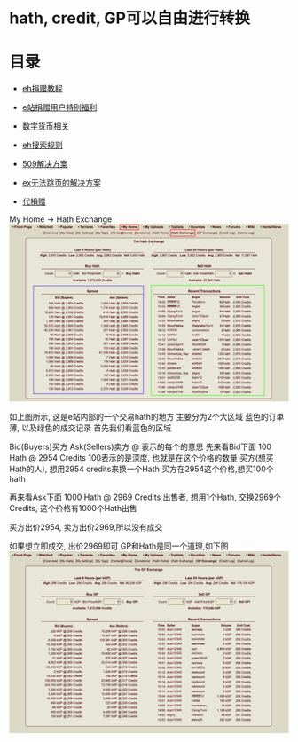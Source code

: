 # hath, credit, GP可以自由进行转换

# 目录

*  [eh捐赠教程](https://github.com/kk9448/ehDonate/blob/main/README.md)

*  [e站捐赠用户特别福利](https://github.com/kk9448/ehDonate/blob/main/eh捐赠用户特别福利.md)

*  [数字货币相关](https://crypto0xpanda.notion.site/513609bac67c4979ab2a5f7c9a49c57b?pvs=4)

*  [eh搜索规则](https://github.com/kk9448/ehDonate/blob/main/eh搜索规则.md)

*  [509解决方案](https://github.com/kk9448/ehDonate/blob/main/ban以及509解决方案.md)

*  [ex无法跳页的解决方案](https://github.com/kk9448/ehDonate/blob/main/ex无法跳页的解决方案.md)

*  [代捐赠](https://github.com/kk9448/ehDonate/blob/main/代捐赠.md)

My Home -> Hath Exchange
![screenshot_3574](media/screenshot_3574.jpg)

如上图所示, 这是e站内部的一个交易hath的地方
主要分为2个大区域
蓝色的订单薄, 以及绿色的成交记录
首先我们看蓝色的区域

Bid(Buyers)买方
Ask(Sellers)卖方
@ 表示的每个的意思
先来看Bid下面
100 Hath @ 2954 Credits
100表示的是深度, 也就是在这个价格的数量
买方(想买Hath的人), 想用2954 credits来换一个Hath
买方在2954这个价格,想买100个hath

再来看Ask下面
1000 Hath @ 2969 Credits
出售者, 想用1个Hath, 交换2969个Credits, 这个价格有1000个Hath出售

买方出价2954, 卖方出价2969,所以没有成交

如果想立即成交, 出价2969即可
GP和Hath是同一个道理,如下图
![screenshot_3575](media/screenshot_3575.jpg)
